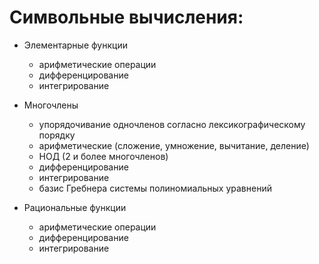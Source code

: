# Символьные вычисления:

- Элементарные функции

  * арифметические операции
  * дифференцирование
  * интегрирование
  
  
- Многочлены

  * упорядочивание одночленов согласно лексикографическому порядку
  * арифметические (сложение, умножение, вычитание, деление)
  * НОД (2 и более многочленов)
  * дифференцирование
  * интегрирование
  * базис Гребнера системы полиномиальных уравнений
  
- Рациональные функции

  * арифметические операции
  * дифференцирование
  * интегрирование
